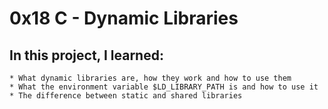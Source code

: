 # 0x18 C - Dynamic Libraries

## In this project, I learned:

	* What dynamic libraries are, how they work and how to use them
	* What the environment variable $LD_LIBRARY_PATH is and how to use it
	* The difference between static and shared libraries
